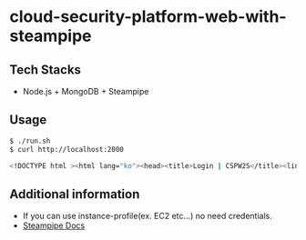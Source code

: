 # cloud-security-platform-web-with-steampipe

## Tech Stacks

- Node.js + MongoDB + Steampipe

## Usage

```bash
$ ./run.sh
$ curl http://localhost:2000

<!DOCTYPE html ><html lang="ko"><head><title>Login | CSPW2S</title><link rel="stylesheet" href="https://unpkg.com/mvp.css"/></head><body><header></header><main><form method="POST"><input placeholder="Username" name="username" type="text" required="required"/><input placeholder="Password" name="password" type="password" required="required"/><input type="submit" value="Login"/></form><hr/><div><span>Don't have an account?&nbsp;</span><a href="/join">Create one now &rarr;</a></div></main><footer>&copy; 2022 CSPW2S</footer></body></html>
```

## Additional information

- If you can use instance-profile(ex. EC2 etc...) no need credentials.
- [Steampipe Docs](https://steampipe.io/docs)
